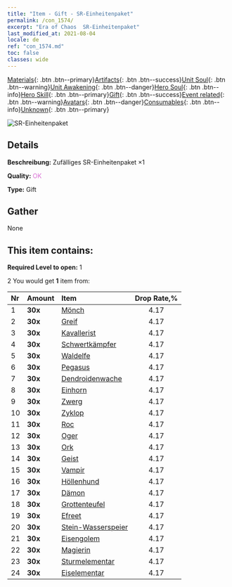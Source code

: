 ```yaml
---
title: "Item - Gift - SR-Einheitenpaket"
permalink: /con_1574/
excerpt: "Era of Chaos  SR-Einheitenpaket"
last_modified_at: 2021-08-04
locale: de
ref: "con_1574.md"
toc: false
classes: wide
---
```

 [Materials](/ItemsDE/){: .btn .btn--primary}[Artifacts](/ItemsDE/Artifacts/){: .btn .btn--success}[Unit Soul](/ItemsDE/UnitSoul/){: .btn .btn--warning}[Unit Awakening](/ItemsDE/UnitAwakening/){: .btn .btn--danger}[Hero Soul](/ItemsDE/HeroSoul/){: .btn .btn--info}[Hero Skill](/ItemsDE/HeroSkill/){: .btn .btn--primary}[Gift](/ItemsDE/Gift/){: .btn .btn--success}[Event related](/ItemsDE/Events/){: .btn .btn--warning}[Avatars](/ItemsDE/Avatars/){: .btn .btn--danger}[Consumables](/ItemsDE/Consumables/){: .btn .btn--info}[Unknown](/ItemsDE/Unknown/){: .btn .btn--primary}

 ![SR-Einheitenpaket](/images/t/i_907190.png)

## Details
 **Beschreibung:** Zufälliges SR-Einheitenpaket ×1

 **Quality:** <span style="color: #DA70D6">OK</span>

 **Type:** Gift

## Gather

  None

## This item contains:

 **Required Level to open:** 1

 2 You would get **1** item  from:

  | Nr | Amount |     Item    | Drop Rate,% |
  |:---|:-------|:------------|:---------:|
  | 1 |  **30x** | [Mönch](/ItemsDE/unt_194/) | 4.17 | 
  | 2 |  **30x** | [Greif](/ItemsDE/unt_192/) | 4.17 | 
  | 3 |  **30x** | [Kavallerist](/ItemsDE/unt_195/) | 4.17 | 
  | 4 |  **30x** | [Schwertkämpfer](/ItemsDE/unt_193/) | 4.17 | 
  | 5 |  **30x** | [Waldelfe](/ItemsDE/unt_201/) | 4.17 | 
  | 6 |  **30x** | [Pegasus](/ItemsDE/unt_202/) | 4.17 | 
  | 7 |  **30x** | [Dendroidenwache](/ItemsDE/unt_203/) | 4.17 | 
  | 8 |  **30x** | [Einhorn](/ItemsDE/unt_204/) | 4.17 | 
  | 9 |  **30x** | [Zwerg](/ItemsDE/unt_200/) | 4.17 | 
  | 10 |  **30x** | [Zyklop](/ItemsDE/unt_222/) | 4.17 | 
  | 11 |  **30x** | [Roc](/ItemsDE/unt_221/) | 4.17 | 
  | 12 |  **30x** | [Oger](/ItemsDE/unt_220/) | 4.17 | 
  | 13 |  **30x** | [Ork](/ItemsDE/unt_219/) | 4.17 | 
  | 14 |  **30x** | [Geist](/ItemsDE/unt_210/) | 4.17 | 
  | 15 |  **30x** | [Vampir](/ItemsDE/unt_211/) | 4.17 | 
  | 16 |  **30x** | [Höllenhund](/ItemsDE/unt_228/) | 4.17 | 
  | 17 |  **30x** | [Dämon](/ItemsDE/unt_229/) | 4.17 | 
  | 18 |  **30x** | [Grottenteufel](/ItemsDE/unt_230/) | 4.17 | 
  | 19 |  **30x** | [Efreet](/ItemsDE/unt_231/) | 4.17 | 
  | 20 |  **30x** | [Stein-Wasserspeier](/ItemsDE/unt_236/) | 4.17 | 
  | 21 |  **30x** | [Eisengolem](/ItemsDE/unt_237/) | 4.17 | 
  | 22 |  **30x** | [Magierin](/ItemsDE/unt_238/) | 4.17 | 
  | 23 |  **30x** | [Sturmelementar](/ItemsDE/unt_263/) | 4.17 | 
  | 24 |  **30x** | [Eiselementar](/ItemsDE/unt_264/) | 4.17 | 
